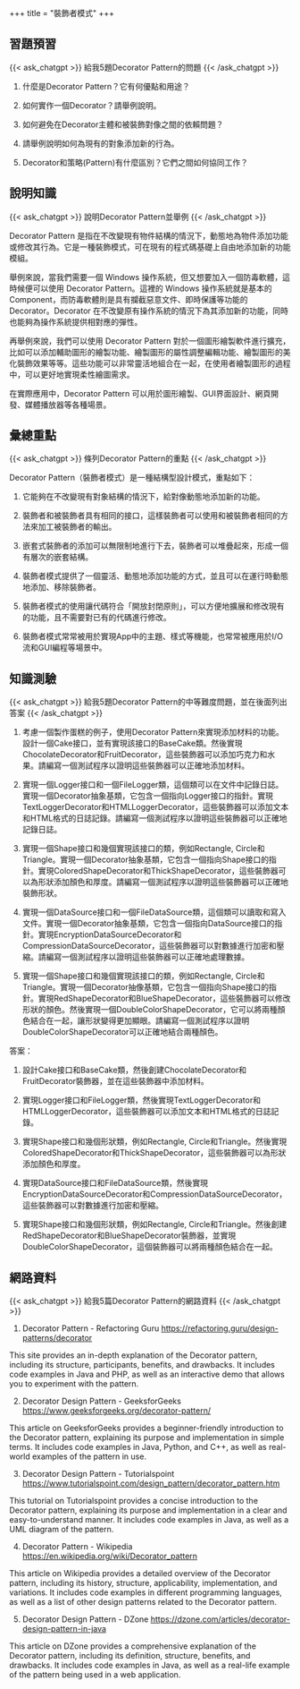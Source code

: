 +++
title = "裝飾者模式"
+++
## 習題預習
{{< ask_chatgpt >}}
給我5題Decorator Pattern的問題
{{< /ask_chatgpt >}}



1. 什麼是Decorator Pattern？它有何優點和用途？

2. 如何實作一個Decorator？請舉例說明。

3. 如何避免在Decorator主體和被裝飾對像之間的依賴問題？

4. 請舉例說明如何為現有的對象添加新的行為。

5. Decorator和策略(Pattern)有什麼區別？它們之間如何協同工作？   

## 說明知識
{{< ask_chatgpt >}}
說明Decorator Pattern並舉例
{{< /ask_chatgpt >}}



Decorator Pattern 是指在不改變現有物件結構的情況下，動態地為物件添加功能或修改其行為。它是一種裝飾模式，可在現有的程式碼基礎上自由地添加新的功能模組。

舉例來說，當我們需要一個 Windows 操作系統，但又想要加入一個防毒軟體，這時候便可以使用 Decorator Pattern。這裡的 Windows 操作系統就是基本的 Component，而防毒軟體則是具有攔截惡意文件、即時保護等功能的 Decorator。Decorator 在不改變原有操作系統的情況下為其添加新的功能，同時也能夠為操作系統提供相對應的彈性。

再舉例來說，我們可以使用 Decorator Pattern 對於一個圖形繪製軟件進行擴充，比如可以添加輔助圖形的繪製功能、繪製圖形的屬性調整編輯功能、繪製圖形的美化裝飾效果等等。這些功能可以非常靈活地組合在一起，在使用者繪製圖形的過程中，可以更好地實現柔性繪圖需求。

在實際應用中，Decorator Pattern 可以用於圖形繪製、GUI界面設計、網頁開發、媒體播放器等各種場景。   

## 彙總重點
{{< ask_chatgpt >}}
條列Decorator Pattern的重點
{{< /ask_chatgpt >}}



Decorator Pattern（裝飾者模式）是一種結構型設計模式，重點如下：

1. 它能夠在不改變現有對象結構的情況下，給對像動態地添加新的功能。

2. 裝飾者和被裝飾者具有相同的接口，這樣裝飾者可以使用和被裝飾者相同的方法來加工被裝飾者的輸出。

3. 嵌套式裝飾者的添加可以無限制地進行下去，裝飾者可以堆疊起來，形成一個有層次的嵌套結構。

4. 裝飾者模式提供了一個靈活、動態地添加功能的方式，並且可以在運行時動態地添加、移除裝飾者。

5. 裝飾者模式的使用讓代碼符合「開放封閉原則」，可以方便地擴展和修改現有的功能，且不需要對已有的代碼進行修改。

6. 裝飾者模式常常被用於實現App中的主題、樣式等機能，也常常被應用於I/O流和GUI編程等場景中。   

## 知識測驗
{{< ask_chatgpt >}}
給我5題Decorator Pattern的中等難度問題，並在後面列出答案
{{< /ask_chatgpt >}}



1. 考慮一個製作蛋糕的例子，使用Decorator Pattern來實現添加材料的功能。設計一個Cake接口，並有實現該接口的BaseCake類。然後實現ChocolateDecorator和FruitDecorator，這些裝飾器可以添加巧克力和水果。請編寫一個測試程序以證明這些裝飾器可以正確地添加材料。

2. 實現一個Logger接口和一個FileLogger類，這個類可以在文件中記錄日誌。實現一個Decorator抽象基類，它包含一個指向Logger接口的指針。實現TextLoggerDecorator和HTMLLoggerDecorator，這些裝飾器可以添加文本和HTML格式的日誌記錄。請編寫一個測試程序以證明這些裝飾器可以正確地記錄日誌。

3. 實現一個Shape接口和幾個實現該接口的類，例如Rectangle, Circle和Triangle。實現一個Decorator抽象基類，它包含一個指向Shape接口的指針。實現ColoredShapeDecorator和ThickShapeDecorator，這些裝飾器可以為形狀添加顏色和厚度。請編寫一個測試程序以證明這些裝飾器可以正確地裝飾形狀。

4. 實現一個DataSource接口和一個FileDataSource類，這個類可以讀取和寫入文件。實現一個Decorator抽象基類，它包含一個指向DataSource接口的指針。實現EncryptionDataSourceDecorator和CompressionDataSourceDecorator，這些裝飾器可以對數據進行加密和壓縮。請編寫一個測試程序以證明這些裝飾器可以正確地處理數據。

5. 實現一個Shape接口和幾個實現該接口的類，例如Rectangle, Circle和Triangle。實現一個Decorator抽像基類，它包含一個指向Shape接口的指針。實現RedShapeDecorator和BlueShapeDecorator，這些裝飾器可以修改形狀的顏色。然後實現一個DoubleColorShapeDecorator，它可以將兩種顏色結合在一起，讓形狀變得更加顯眼。請編寫一個測試程序以證明DoubleColorShapeDecorator可以正確地結合兩種顏色。

答案：

1. 設計Cake接口和BaseCake類，然後創建ChocolateDecorator和FruitDecorator裝飾器，並在這些裝飾器中添加材料。

2. 實現Logger接口和FileLogger類，然後實現TextLoggerDecorator和HTMLLoggerDecorator，這些裝飾器可以添加文本和HTML格式的日誌記錄。

3. 實現Shape接口和幾個形狀類，例如Rectangle, Circle和Triangle。然後實現ColoredShapeDecorator和ThickShapeDecorator，這些裝飾器可以為形狀添加顏色和厚度。

4. 實現DataSource接口和FileDataSource類，然後實現EncryptionDataSourceDecorator和CompressionDataSourceDecorator，這些裝飾器可以對數據進行加密和壓縮。

5. 實現Shape接口和幾個形狀類，例如Rectangle, Circle和Triangle。然後創建RedShapeDecorator和BlueShapeDecorator裝飾器，並實現DoubleColorShapeDecorator，這個裝飾器可以將兩種顏色結合在一起。   

## 網路資料
{{< ask_chatgpt >}}
給我5篇Decorator Pattern的網路資料
{{< /ask_chatgpt >}}



1. Decorator Pattern - Refactoring Guru
https://refactoring.guru/design-patterns/decorator

This site provides an in-depth explanation of the Decorator pattern, including its structure, participants, benefits, and drawbacks. It includes code examples in Java and PHP, as well as an interactive demo that allows you to experiment with the pattern.

2. Decorator Design Pattern - GeeksforGeeks
https://www.geeksforgeeks.org/decorator-pattern/

This article on GeeksforGeeks provides a beginner-friendly introduction to the Decorator pattern, explaining its purpose and implementation in simple terms. It includes code examples in Java, Python, and C++, as well as real-world examples of the pattern in use.

3. Decorator Design Pattern - Tutorialspoint
https://www.tutorialspoint.com/design_pattern/decorator_pattern.htm

This tutorial on Tutorialspoint provides a concise introduction to the Decorator pattern, explaining its purpose and implementation in a clear and easy-to-understand manner. It includes code examples in Java, as well as a UML diagram of the pattern.

4. Decorator Pattern - Wikipedia
https://en.wikipedia.org/wiki/Decorator_pattern

This article on Wikipedia provides a detailed overview of the Decorator pattern, including its history, structure, applicability, implementation, and variations. It includes code examples in different programming languages, as well as a list of other design patterns related to the Decorator pattern.

5. Decorator Design Pattern - DZone
https://dzone.com/articles/decorator-design-pattern-in-java

This article on DZone provides a comprehensive explanation of the Decorator pattern, including its definition, structure, benefits, and drawbacks. It includes code examples in Java, as well as a real-life example of the pattern being used in a web application.   

